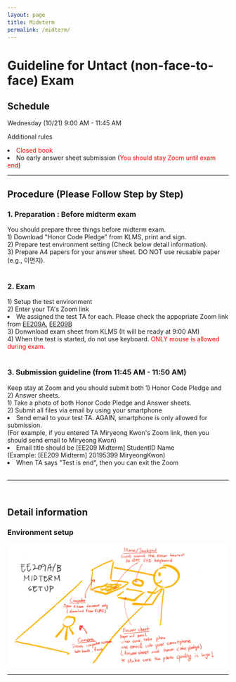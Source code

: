 ```yaml
---
layout: page
title: Mideterm
permalink: /midterm/
---
```


<h1>Guideline for Untact (non-face-to-face) Exam</h1>
<h2 class="ui dividing header">Schedule</h2>
<p>Wednesday (10/21) 9:00 AM - 11:45 AM </p>
<p>Additional rules</p>
<li><font color="#FF0000">Closed book</font></li>
<li>No early answer sheet submission (<font color="#FF0000">You should stay Zoom until exam end</font>)</li>
<hr>

<h2 class="ui dividing header">Procedure (Please Follow Step by Step)</h2>
<h3>1. Preparation : Before midterm exam</h3>
You should prepare three things before midterm exam.<br>
1) Download "Honor Code Pledge" from KLMS, print and sign.<br>
2) Prepare test environment setting (Check below detail information).<br>
3) Prepare A4 papers for your answer sheet. DO NOT use reusable paper (e.g., 이면지).<br>
<br>

<h3>2. Exam</h3>
1) Setup the test environment <br>
2) Enter your TA's Zoom link <br>
   <li>We assigned the test TA for each. Please check the appopriate Zoom link from <a href="../announcements-209A">EE209A</a>, <a href="../announcements-209B">EE209B</a></li>
3) Donwnload exam sheet from KLMS (It will be ready at 9:00 AM) <br>
4) When the test is started, do not use keyboard. <font color="#FF0000">ONLY mouse is allowed during exam.</font>
<br>
<br>

<h3>3. Submission guideline (from 11:45 AM - 11:50 AM)</h3>
Keep stay at Zoom and you should submit both 1) Honor Code Pledge and 2) Answer sheets.<br>
1) Take a photo of both Honor Code Pledge and Answer sheets. <br>
2) Submit all files via email by using your smartphone
<li> Send email to your test TA. AGAIN, smartphone is only allowed for submission. <br>(For example, if you entered TA Miryeong Kwon's Zoom link, then you should send email to Miryeong Kwon)</li>
<li> Email title should be [EE209 Midterm] StudentID Name <br>
(Example: [EE209 Midterm] 20195399 MiryeongKwon)</li>
<li>When TA says "Test is end", then you can exit the Zoom</li>

<br>

<hr><br>

<h2 class="ui dividing header">Detail information</h2>
<h3>Environment setup</h3>
<p><img src="./exam/setup.jpg" width="900"></p>

<hr>
<br>
<br>